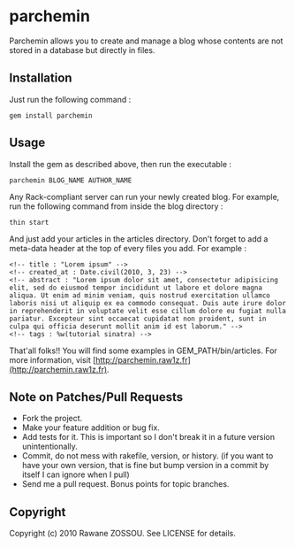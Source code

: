 # parchemin #

Parchemin allows you to create and manage a blog whose contents are not stored in a database but directly in files.

## Installation ##

Just run the following command :

    gem install parchemin
    
## Usage ##

Install the gem as described above, then run the executable :

    parchemin BLOG_NAME AUTHOR_NAME
    
Any Rack-compliant server can run your newly created blog. For example, run the following command from inside the blog directory :

    thin start
    
And just add your articles in the articles directory. Don't forget to add a meta-data header at the top of every files you add. For example :

    <!-- title : "Lorem ipsum" -->
    <!-- created_at : Date.civil(2010, 3, 23) -->
    <!-- abstract : "Lorem ipsum dolor sit amet, consectetur adipisicing elit, sed do eiusmod tempor incididunt ut labore et dolore magna aliqua. Ut enim ad minim veniam, quis nostrud exercitation ullamco laboris nisi ut aliquip ex ea commodo consequat. Duis aute irure dolor in reprehenderit in voluptate velit esse cillum dolore eu fugiat nulla pariatur. Excepteur sint occaecat cupidatat non proident, sunt in culpa qui officia deserunt mollit anim id est laborum." -->
    <!-- tags : %w(tutorial sinatra) -->
    
That'all folks!! You will find some examples in GEM_PATH/bin/articles. For more information, visit [http://parchemin.raw1z.fr](http://parchemin.raw1z.fr).

## Note on Patches/Pull Requests ##
 
* Fork the project.
* Make your feature addition or bug fix.
* Add tests for it. This is important so I don't break it in a
  future version unintentionally.
* Commit, do not mess with rakefile, version, or history.
  (if you want to have your own version, that is fine but bump version in a commit by itself I can ignore when I pull)
* Send me a pull request. Bonus points for topic branches.

## Copyright ##

Copyright (c) 2010 Rawane ZOSSOU. See LICENSE for details.
